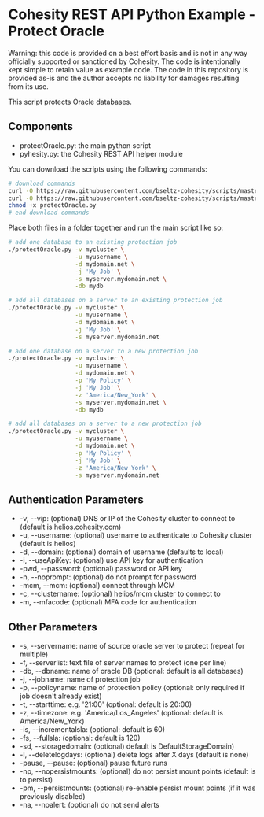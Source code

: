 # Cohesity REST API Python Example - Protect Oracle

Warning: this code is provided on a best effort basis and is not in any way officially supported or sanctioned by Cohesity. The code is intentionally kept simple to retain value as example code. The code in this repository is provided as-is and the author accepts no liability for damages resulting from its use.

This script protects Oracle databases.

## Components

* protectOracle.py: the main python script
* pyhesity.py: the Cohesity REST API helper module

You can download the scripts using the following commands:

```bash
# download commands
curl -O https://raw.githubusercontent.com/bseltz-cohesity/scripts/master/oracle/python/protectOracle/protectOracle.py
curl -O https://raw.githubusercontent.com/bseltz-cohesity/scripts/master/python/pyhesity.py
chmod +x protectOracle.py
# end download commands
```

Place both files in a folder together and run the main script like so:

```bash
# add one database to an existing protection job
./protectOracle.py -v mycluster \
                   -u myusername \
                   -d mydomain.net \
                   -j 'My Job' \
                   -s myserver.mydomain.net \
                   -db mydb
```

```bash
# add all databases on a server to an existing protection job
./protectOracle.py -v mycluster \
                   -u myusername \
                   -d mydomain.net \
                   -j 'My Job' \
                   -s myserver.mydomain.net
```

```bash
# add one database on a server to a new protection job
./protectOracle.py -v mycluster \
                   -u myusername \
                   -d mydomain.net \
                   -p 'My Policy' \
                   -j 'My Job' \
                   -z 'America/New_York' \
                   -s myserver.mydomain.net \
                   -db mydb
```

```bash
# add all databases on a server to a new protection job
./protectOracle.py -v mycluster \
                   -u myusername \
                   -d mydomain.net \
                   -p 'My Policy' \
                   -j 'My Job' \
                   -z 'America/New_York' \
                   -s myserver.mydomain.net
```

## Authentication Parameters

* -v, --vip: (optional) DNS or IP of the Cohesity cluster to connect to (default is helios.cohesity.com)
* -u, --username: (optional) username to authenticate to Cohesity cluster (default is helios)
* -d, --domain: (optional) domain of username (defaults to local)
* -i, --useApiKey: (optional) use API key for authentication
* -pwd, --password: (optional) password or API key
* -n, --noprompt: (optional) do not prompt for password
* -mcm, --mcm: (optional) connect through MCM
* -c, --clustername: (optional) helios/mcm cluster to connect to
* -m, --mfacode: (optional) MFA code for authentication

## Other Parameters

* -s, --servername: name of source oracle server to protect (repeat for multiple)
* -f, --serverlist: text file of server names to protect (one per line)
* -db, --dbname: name of oracle DB (optional: default is all databases)
* -j, --jobname: name of protection job
* -p, --policyname: name of protection policy (optional: only required if job doesn't already exist)
* -t, --starttime: e.g. '21:00' (optional: default is 20:00)
* -z, --timezone: e.g. 'America/Los_Angeles' (optional: default is America/New_York)
* -is, --incrementalsla: (optional: default is 60)
* -fs, --fullsla: (optional: default is 120)
* -sd, --storagedomain: (optional) default is DefaultStorageDomain)
* -l, --deletelogdays: (optional) delete logs after X days (default is none)
* -pause, --pause: (optional) pause future runs
* -np, --nopersistmounts: (optional) do not persist mount points (default is to persist)
* -pm, --persistmounts: (optional) re-enable persist mount points (if it was previously disabled)
* -na, --noalert: (optional) do not send alerts
